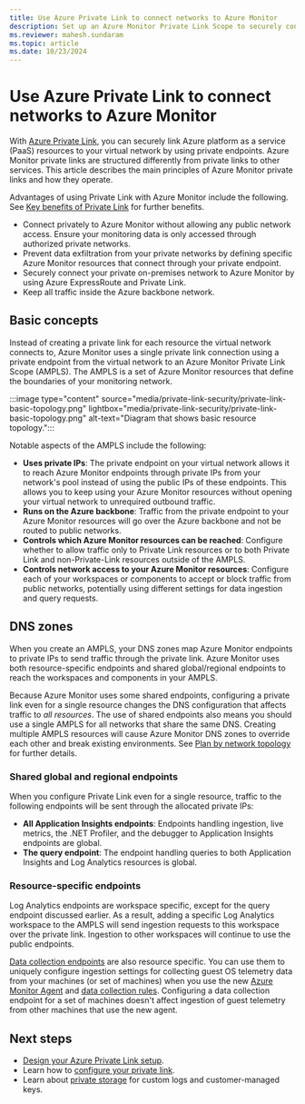 ```yaml
---
title: Use Azure Private Link to connect networks to Azure Monitor
description: Set up an Azure Monitor Private Link Scope to securely connect networks to Azure Monitor.
ms.reviewer: mahesh.sundaram
ms.topic: article
ms.date: 10/23/2024
---
```


# Use Azure Private Link to connect networks to Azure Monitor

With [Azure Private Link](/azure/private-link/private-link-overview), you can securely link Azure platform as a service (PaaS) resources to your virtual network by using private endpoints. Azure Monitor private links are structured differently from private links to other services. This article describes the main principles of Azure Monitor private links and how they operate.

Advantages of using Private Link with Azure Monitor include the following. See [Key benefits of Private Link](/azure/private-link/private-link-overview#key-benefits) for further benefits.

* Connect privately to Azure Monitor without allowing any public network access. Ensure your monitoring data is only accessed through authorized private networks.
* Prevent data exfiltration from your private networks by defining specific Azure Monitor resources that connect through your private endpoint.
* Securely connect your private on-premises network to Azure Monitor by using Azure ExpressRoute and Private Link.
* Keep all traffic inside the Azure backbone network.

## Basic concepts

Instead of creating a private link for each resource the virtual network connects to, Azure Monitor uses a single private link connection using a private endpoint from the virtual network to an Azure Monitor Private Link Scope (AMPLS). The AMPLS is a set of Azure Monitor resources that define the boundaries of your monitoring network.

:::image type="content" source="media/private-link-security/private-link-basic-topology.png" lightbox="media/private-link-security/private-link-basic-topology.png" alt-text="Diagram that shows basic resource topology.":::

Notable aspects of the AMPLS include the following:

* **Uses private IPs**: The private endpoint on your virtual network allows it to reach Azure Monitor endpoints through private IPs from your network's pool instead of using the public IPs of these endpoints. This allows you to keep using your Azure Monitor resources without opening your virtual network to unrequired outbound traffic.
* **Runs on the Azure backbone**: Traffic from the private endpoint to your Azure Monitor resources will go over the Azure backbone and not be routed to public networks.
* **Controls which Azure Monitor resources can be reached**: Configure whether to allow traffic only to Private Link resources or to both Private Link and non-Private-Link resources outside of the AMPLS.
* **Controls network access to your Azure Monitor resources**: Configure each of your workspaces or components to accept or block traffic from public networks, potentially using different settings for data ingestion and query requests.

## DNS zones

When you create an AMPLS, your DNS zones map Azure Monitor endpoints to private IPs to send traffic through the private link. Azure Monitor uses both resource-specific endpoints and shared global/regional endpoints to reach the workspaces and components in your AMPLS.

Because Azure Monitor uses some shared endpoints, configuring a private link even for a single resource changes the DNS configuration that affects traffic to *all resources*. The use of shared endpoints also means you should use a single AMPLS for all networks that share the same DNS. Creating multiple AMPLS resources will cause Azure Monitor DNS zones to override each other and break existing environments. See [Plan by network topology](private-link-design.md#plan-by-network-topology) for further details.

### Shared global and regional endpoints

When you configure Private Link even for a single resource, traffic to the following endpoints will be sent through the allocated private IPs:

* **All Application Insights endpoints**: Endpoints handling ingestion, live metrics, the .NET Profiler, and the debugger to Application Insights endpoints are global.
* **The query endpoint**: The endpoint handling queries to both Application Insights and Log Analytics resources is global.

### Resource-specific endpoints

Log Analytics endpoints are workspace specific, except for the query endpoint discussed earlier. As a result, adding a specific Log Analytics workspace to the AMPLS will send ingestion requests to this workspace over the private link. Ingestion to other workspaces will continue to use the public endpoints.

[Data collection endpoints](../data-collection/data-collection-endpoint-overview.md) are also resource specific. You can use them to uniquely configure ingestion settings for collecting guest OS telemetry data from your machines (or set of machines) when you use the new [Azure Monitor Agent](../agents/azure-monitor-agent-overview.md) and [data collection rules](../data-collection/data-collection-rule-overview.md). Configuring a data collection endpoint for a set of machines doesn't affect ingestion of guest telemetry from other machines that use the new agent.

## Next steps

* [Design your Azure Private Link setup](private-link-design.md).
* Learn how to [configure your private link](private-link-configure.md).
* Learn about [private storage](private-storage.md) for custom logs and customer-managed keys.
<h3><a id="connect-to-a-private-endpoint"></a></h3>
